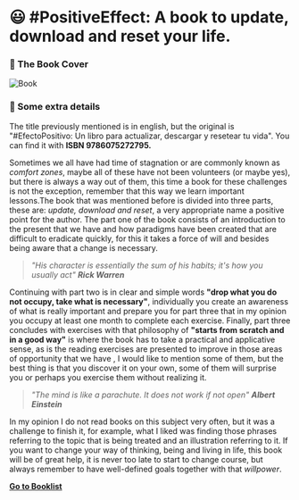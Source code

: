 # :smiley: #PositiveEffect: A book to update, download and reset your life.

### :paperclip: The Book Cover
![Book](https://laventanalibreria.com/27866/efecto-positivo.jpg)

### :pushpin: Some extra details
The title previously mentioned is in english, but the original is "#EfectoPositivo: Un libro para actualizar, descargar y resetear tu vida". You can find it with **ISBN 9786075272795.**

Sometimes we all have had time of stagnation or are commonly known as *comfort zones*, maybe all of these have not been volunteers (or maybe yes), but there is always a way out of them, this time a book for these challenges is not the exception, remember that this way we learn important lessons.The book that was mentioned before is divided into three parts, these are: *update, download and reset*, a very appropriate name a positive point for the author. The part one of the book consists of an introduction to the present that we have and how paradigms have been created that are difficult to eradicate quickly, for this it takes a force of will and besides being aware that a change is necessary.

> *"His character is essentially the sum of his habits; it's how you usually act" **Rick Warren***

Continuing with part two is in clear and simple words **"drop what you do not occupy, take what is necessary"**, individually you create an awareness of what is really important and prepare you for part three that in my opinion you occupy at least one month to complete each exercise. Finally, part three concludes with exercises with that philosophy of **"starts from scratch and in a good way"** is where the book has to take a practical and applicative sense, as is the reading exercises are presented to improve in those areas of opportunity that we have , I would like to mention some of them, but the best thing is that you discover it on your own, some of them will surprise you or perhaps you exercise them without realizing it.

> *"The mind is like a parachute. It does not work if not open" **Albert Einstein***

In my opinion I do not read books on this subject very often, but it was a challenge to finish it, for example, what I liked was finding those phrases referring to the topic that is being treated and an illustration referring to it. If you want to change your way of thinking, being and living in life, this book will be of great help, it is never too late to start to change course, but always remember to have well-defined goals together with that *willpower*.

[**Go to Booklist**](https://github.com/dev-oswld/Reviews-about-interesting-books/blob/master/README.md)

